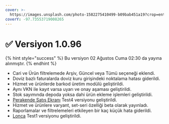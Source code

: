 ```yaml
---
cover: >-
  https://images.unsplash.com/photo-1582275410499-b09bab451a19?crop=entropy&cs=srgb&fm=jpg&ixid=M3wxOTcwMjR8MHwxfHNlYXJjaHwyfHxldmVyZXN0fGVufDB8fHx8MTcyMjU1MDg3M3ww&ixlib=rb-4.0.3&q=85
coverY: -97.73553719008265
---
```


# ✅ Versiyon 1.0.96

{% hint style="success" %}
Bu versiyon 02 Ağustos Cuma 02:30 da yayına alınmıştır.
{% endhint %}

* Cari ve Ürün filtrelemede Arşiv, Güncel veya Tümü seçeneği eklendi.
* Doviz bazlı faturalarda doviz kuru girişindeki noktalama hatası giderildi.
* Hizmet ve ürünlerde barkod üretim modülü geliştirildi.
* Aynı VKN ile kayıt varsa uyarı ve onay aşaması geliştirildi.
* Stok sayımında depoda yoksa dahi ürün ekleme işlemleri geliştirildi.
* [Perakende Satış Ekranı](https://www.muhasip.com.tr/perakende-satis-programi) Test4 versiyonu geliştirildi.
* Hizmet ve ürünlere varyant, set-seri özelliği beta olarak yayınladı.
* Raporlamalar ve filtrelemeleri etkileyen bir kaç küçük hata giderildi.
* [Lonca](https://www.muhasip.com.tr/e-ticaret-uygulamasi) Test1 versiyonu geliştirildi.









